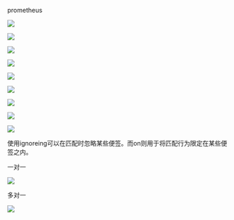 prometheus

![](/Users/libinbin/Library/Application%20Support/marktext/images/2023-04-19-10-07-48-image.png)

![](/Users/libinbin/Library/Application%20Support/marktext/images/2023-04-19-10-09-30-image.png)

![](/Users/libinbin/Library/Application%20Support/marktext/images/2023-04-19-10-09-38-image.png)

![](/Users/libinbin/Library/Application%20Support/marktext/images/2023-04-19-10-28-21-image.png)

![](/Users/libinbin/Library/Application%20Support/marktext/images/2023-04-19-10-41-11-image.png)

![](/Users/libinbin/Library/Application%20Support/marktext/images/2023-04-19-10-41-54-image.png)

![](/Users/libinbin/Library/Application%20Support/marktext/images/2023-04-19-13-42-17-image.png)

![](/Users/libinbin/Library/Application%20Support/marktext/images/2023-04-19-13-44-09-image.png)

![](/Users/libinbin/Library/Application%20Support/marktext/images/2023-04-19-13-47-57-image.png)

使用ignoreing可以在匹配时忽略某些便签。而on则用于将匹配行为限定在某些便签之内。

一对一

![](/Users/libinbin/Library/Application%20Support/marktext/images/2023-04-19-19-33-27-image.png)

多对一

![](/Users/libinbin/Library/Application%20Support/marktext/images/2023-04-19-19-32-37-image.png)
